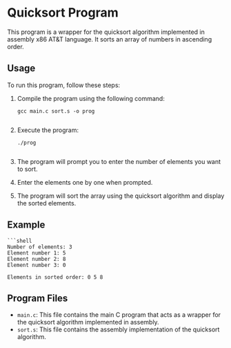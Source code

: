 # Quicksort Program

This program is a wrapper for the quicksort algorithm implemented in assembly x86 AT&T language. It sorts an array of numbers in ascending order.

## Usage

To run this program, follow these steps:

1. Compile the program using the following command:

    ```shell
    gcc main.c sort.s -o prog


2. Execute the program:

    ```shell
    ./prog


3. The program will prompt you to enter the number of elements you want to sort.

4. Enter the elements one by one when prompted.

5. The program will sort the array using the quicksort algorithm and display the sorted elements.

## Example
    ```shell
    Number of elements: 3
    Element number 1: 5
    Element number 2: 8
    Element number 3: 0 

    Elements in sorted order: 0 5 8


## Program Files

- `main.c`: This file contains the main C program that acts as a wrapper for the quicksort algorithm implemented in assembly.
- `sort.s`: This file contains the assembly implementation of the quicksort algorithm.